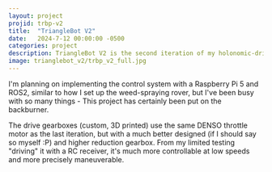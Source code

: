 ```yaml
---
layout: project
projid: trbp-v2
title:  "TriangleBot V2"
date:   2024-7-12 00:00:00 -0500
categories: project
description: TriangleBot V2 is the second iteration of my holonomic-drive mobile robot base currently under development.
image: trianglebot_v2/trbp_v2_full.jpg
---
```


I'm planning on implementing the control system with a Raspberry Pi 5 and ROS2, similar to how I set up the weed-spraying rover, but I've been busy with so many things - This project has certainly been put on the backburner.

The drive gearboxes (custom, 3D printed) use the same DENSO throttle motor as the last iteration, but with a much better designed (if I should say so myself :P) and higher reduction gearbox. From my limited testing "driving" it with a RC receiver, it's much more controllable at low speeds and more precisely maneuverable.